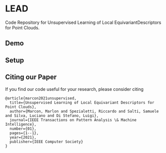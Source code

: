 # LEAD
Code Repository for Unsupervised Learning of Local EquivariantDescriptors for Point Clouds.

## Demo

## Setup

## Citing our Paper

If you find our code useful for your research, please consider citing 

``` 
@article{marcon2021unsupervised,
  title={Unsupervised Learning of Local Equivariant Descriptors for Point Clouds},
  author={Marcon, Marlon and Spezialetti, Riccardo and Salti, Samuele and Silva, Luciano and Di Stefano, Luigi},
  journal={IEEE Transactions on Pattern Analysis \& Machine Intelligence},
  number={01},
  pages={1--1},
  year={2021},
  publisher={IEEE Computer Society}
}
```
